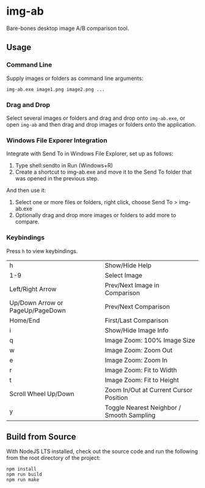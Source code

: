 # img-ab
Bare-bones desktop image A/B comparison tool.
## Usage

### Command Line
Supply images or folders as command line arguments:
```
img-ab.exe image1.png image2.png ...
```

### Drag and Drop
Select several images or folders and drag and drop onto `img-ab.exe`, or open `img-ab` and then drag and drop images or folders onto the application. 

### Windows File Exporer Integration
Integrate with Send To in Windows File Explorer, set up as follows:
1. Type shell:sendto in Run (Windows+R)
2. Create a shortcut to img-ab.exe and move it to the Send To folder that was opened in the previous step. 

And then use it:
1. Select one or more files or folders, right click, choose Send To > img-ab.exe
2. Optionally drag and drop more images or folders to add more to compare. 

### Keybindings
Press `h` to view keybindings. 

|||
| --- | --- |
| h | Show/Hide Help |
| 1-9 | Select Image |
| Left/Right Arrow | Prev/Next Image in Comparison |
| Up/Down Arrow or PageUp/PageDown | Prev/Next Comparison |
| Home/End | First/Last Comparison |
| i | Show/Hide Image Info |
| q | Image Zoom: 100% Image Size |
| w | Image Zoom: Zoom Out |
| e | Image Zoom: Zoom In |
| r | Image Zoom: Fit to Width |
| t | Image Zoom: Fit to Height |
| Scroll Wheel Up/Down | Zoom In/Out at Current Cursor Position |
| y | Toggle Nearest Neighbor / Smooth Sampling |


## Build from Source
With NodeJS LTS installed, check out the source code and run the following from the root directory of the project:
```
npm install
npm run build
npm run make
```
